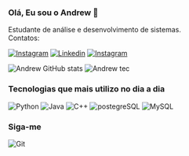 ### Olá, Eu sou o Andrew 👋
 Estudante de análise e desenvolvimento de sistemas. \
 Contatos:

[![Instagram](	https://img.shields.io/badge/WhatsApp-25D366?style=for-the-badge&logo=whatsapp&logoColor=white)](https://wa.me/5521969565845)
[![Linkedin](https://img.shields.io/badge/LinkedIn-0077B5?style=for-the-badge&logo=linkedin&logoColor=white)](https://www.linkedin.com/in/andrew-machado-dias-de-jesus-22420a18b/)
[![Instagram](	https://img.shields.io/badge/Instagram-E4405F?style=for-the-badge&logo=instagram&logoColor=white)](https://www.instagram.com/_andrewjesus/)


![Andrew GitHub stats](https://github-readme-stats.vercel.app/api?username=andrewdejesus&show_icons=true&theme=onedark)
![Andrew tec](https://github-readme-stats.vercel.app/api/top-langs/?username=andrewdejesus&theme=blue-green)
### Tecnologias que mais utilizo no dia a dia

![Python](https://img.shields.io/badge/Python-3776AB?style=for-the-badge&logo=python&logoColor=white)
![Java](https://img.shields.io/badge/Java-ED8B00?style=for-the-badge&logo=java&logoColor=white)
![C++](https://img.shields.io/badge/C%2B%2B-00599C?style=for-the-badge&logo=c%2B%2B&logoColor=white)
![postegreSQL](https://img.shields.io/badge/PostgreSQL-316192?style=for-the-badge&logo=postgresql&logoColor=white)
![MySQL](https://img.shields.io/badge/MySQL-00000F?style=for-the-badge&logo=mysql&logoColor=white)

### Siga-me
![Git](https://img.shields.io/github/followers/andrewdejesus.svg?style=social&label=Follow&maxAge=2592000)
